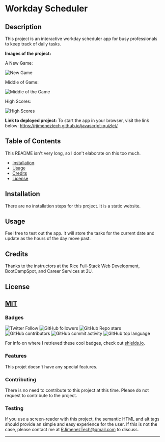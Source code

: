 # Workday Scheduler

## Description 

This project is an interactive workday scheduler app for busy professionals to keep track of daily tasks. 

**Images of the project:**

A New Game:

![New Game](/assets/images/screengrab_unstarted_game.png)

Middle of Game:

![Middle of the Game](/assets/images/screengrab%20middle%20game.png)

High Scores:

![High Scores](/assets/images/screengrab%20high%20scores%20.png)

**Link to deployed project:**
To start the app in your browser, visit the link below: 
https://rjimeneztech.github.io/javascript-quizlet/

## Table of Contents

This README isn't very long, so I don't elaborate on this too much.

* [Installation](#installation)
* [Usage](#usage)
* [Credits](#credits)
* [License](#license)


## Installation

There are no installation steps for this project. It is a static website. 

## Usage

Feel free to test out the app. It will store the tasks for the current date and update as the hours of the day move past.

## Credits

Thanks to the instructors at the Rice Full-Stack Web Development, BootCampSpot, and Career Services at 2U. 

## License

[MIT](LICENSE)
---

### Badges

![Twitter Follow](https://img.shields.io/twitter/follow/rjimeneztech?style=social)  ![GitHub followers](https://img.shields.io/github/followers/rjimeneztech?style=social)  ![GitHub Repo stars](https://img.shields.io/github/stars/rjimeneztech/rj-horiseon-accessibility-refactoring?style=social)  ![GitHub contributors](https://img.shields.io/github/contributors/rjimeneztech/rj-horiseon-accessibility-refactoring)  ![GitHub commit activity](https://img.shields.io/github/commit-activity/y/rjimeneztech/rj-horiseon-accessibility-refactoring)  ![GitHub top language](https://img.shields.io/github/languages/top/rjimeneztech/rj-horiseon-accessibility-refactoring)  

For info on where I retrieved these cool badges, check out [shields.io](https://shields.io/).

### Features

This projet doesn't have any special features. 

### Contributing 

There is no need to contribute to this project at this time. Please do not request to contribute to the project.

### Testing

If you use a screen-reader with this project, the semantic HTML and alt tags should provide an simple and easy experience for the user. If this is not the case, please contact me at RJimenezTech@gmail.com to discuss. 

--- 